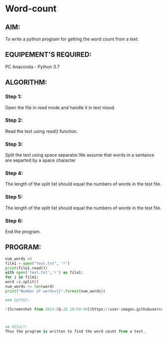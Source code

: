 # Word-count
## AIM:
To write a python program for getting the word count from a text.
## EQUIPEMENT'S REQUIRED: 
PC
Anaconda - Python 3.7
## ALGORITHM: 
### Step 1:
Open the file in read mode and handle it in test mood.

### Step 2: 
Read the text using read() function.
 
### Step 3:
Split the text using space separator.We assume that words in a sentance are
separted by a space character

### Step 4:
The length of the split list should equal the numbers of words in the test file.

### Step 5: 
The length of the split list should equal the numbers of words in the test file.

### Step 6: 
End the program.

## PROGRAM:
```python
num_words =0
file1 = open("text.txt", "r")
print(file1.read())
with open('text.txt','r') as file1:
for i in file1:
word =i.split()
num_words += len(word)
print("Number of words={}".format(num_words))

### OUTPUT:

![Screenshot from 2023-01-28 18-59-49](https://user-images.githubusercontent.com/121303741/215269195-adef9f43-7a5a-4a77-968e-4562cfdbc632.png)



## RESULT:
Thus the program is written to find the word count from a text.
